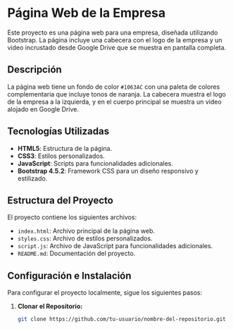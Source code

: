 # Página Web de la Empresa

Este proyecto es una página web para una empresa, diseñada utilizando Bootstrap. La página incluye una cabecera con el logo de la empresa y un video incrustado desde Google Drive que se muestra en pantalla completa.

## Descripción

La página web tiene un fondo de color `#1063AC` con una paleta de colores complementaria que incluye tonos de naranja. La cabecera muestra el logo de la empresa a la izquierda, y en el cuerpo principal se muestra un video alojado en Google Drive.

## Tecnologías Utilizadas

- **HTML5**: Estructura de la página.
- **CSS3**: Estilos personalizados.
- **JavaScript**: Scripts para funcionalidades adicionales.
- **Bootstrap 4.5.2**: Framework CSS para un diseño responsivo y estilizado.

## Estructura del Proyecto

El proyecto contiene los siguientes archivos:

- `index.html`: Archivo principal de la página web.
- `styles.css`: Archivo de estilos personalizados.
- `script.js`: Archivo de JavaScript para funcionalidades adicionales.
- `README.md`: Documentación del proyecto.

## Configuración e Instalación

Para configurar el proyecto localmente, sigue los siguientes pasos:

1. **Clonar el Repositorio:**

   ```bash
   git clone https://github.com/tu-usuario/nombre-del-repositorio.git
